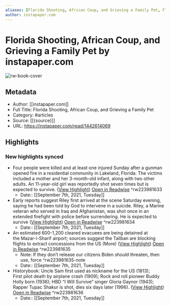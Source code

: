 ```yaml
---
aliases: [Florida Shooting, African Coup, and Grieving a Family Pet, Florida Shooting, African Coup, and Grieving a Family Pet]
author: instapaper.com
---
```

# Florida Shooting, African Coup, and Grieving a Family Pet by instapaper.com

![rw-book-cover](https://readwise-assets.s3.amazonaws.com/static/images/article0.00998d930354.png)

## Metadata
- Author: [[instapaper.com]]
- Full Title: Florida Shooting, African Coup, and Grieving a Family Pet
- Category: #articles
- Source: [[{source}]]
- URL: https://instapaper.com/read/1442614069

## Highlights
### New highlights synced
- Four people were killed and at least one injured Sunday after a gunman opened fire in a residential community in Lakeland, Florida. The victims included a mother and her 3-month-old infant, along with two other adults. An 11-year-old girl was reportedly shot seven times but is expected to survive. ([View Highlight](https://instapaper.com/read/1442614069/17391109)) [Open in Readwise](https://readwise.io/open/223981633) ^rw223981633
    - Date:: [[September 7th, 2021, Tuesday]]
- Early reports suggest Riley first arrived at the scene Saturday evening, saying he had been told by God to intervene in a suicide. Riley, a Marine veteran who served in Iraq and Afghanistan, was shot once in an extended firefight with police before surrendering. He is expected to survive ([View Highlight](https://instapaper.com/read/1442614069/17391112)) [Open in Readwise](https://readwise.io/open/223981634) ^rw223981634
    - Date:: [[September 7th, 2021, Tuesday]]
- An estimated 600-1,200 cleared evacuees are being detained at the Mazar-i-Sharif airport; sources suggest the Taliban are blocking flights to extract concessions from the US (More) ([View Highlight](https://instapaper.com/read/1442614069/17391148)) [Open in Readwise](https://readwise.io/open/223981635) ^rw223981635
    - Note: If they don’t release our citizens Biden should threaten, then use, force ^rw223981635-note
    - Date:: [[September 7th, 2021, Tuesday]]
- Historybook: Uncle Sam first used as nickname for the US (1813); First pilot death by airplane crash (1909); Rock and roll pioneer Buddy Holly born (1936); HBD “I Will Survive” singer Gloria Gaynor (1943); Rapper Tupac Shakur is shot, dies six days later 
 (1996). ([View Highlight](https://instapaper.com/read/1442614069/17391163)) [Open in Readwise](https://readwise.io/open/223981636) ^rw223981636
    - Date:: [[September 7th, 2021, Tuesday]]
